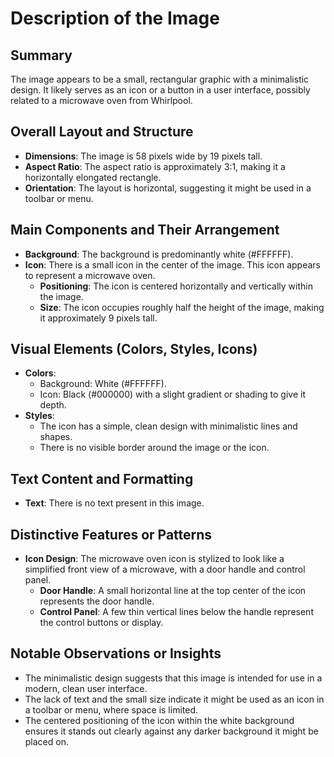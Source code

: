 # Description of the Image

## Summary
The image appears to be a small, rectangular graphic with a minimalistic design. It likely serves as an icon or a button in a user interface, possibly related to a microwave oven from Whirlpool.

## Overall Layout and Structure
- **Dimensions**: The image is 58 pixels wide by 19 pixels tall.
- **Aspect Ratio**: The aspect ratio is approximately 3:1, making it a horizontally elongated rectangle.
- **Orientation**: The layout is horizontal, suggesting it might be used in a toolbar or menu.

## Main Components and Their Arrangement
- **Background**: The background is predominantly white (#FFFFFF).
- **Icon**: There is a small icon in the center of the image. This icon appears to represent a microwave oven.
  - **Positioning**: The icon is centered horizontally and vertically within the image.
  - **Size**: The icon occupies roughly half the height of the image, making it approximately 9 pixels tall.

## Visual Elements (Colors, Styles, Icons)
- **Colors**:
  - Background: White (#FFFFFF).
  - Icon: Black (#000000) with a slight gradient or shading to give it depth.
- **Styles**:
  - The icon has a simple, clean design with minimalistic lines and shapes.
  - There is no visible border around the image or the icon.

## Text Content and Formatting
- **Text**: There is no text present in this image.

## Distinctive Features or Patterns
- **Icon Design**: The microwave oven icon is stylized to look like a simplified front view of a microwave, with a door handle and control panel.
  - **Door Handle**: A small horizontal line at the top center of the icon represents the door handle.
  - **Control Panel**: A few thin vertical lines below the handle represent the control buttons or display.

## Notable Observations or Insights
- The minimalistic design suggests that this image is intended for use in a modern, clean user interface.
- The lack of text and the small size indicate it might be used as an icon in a toolbar or menu, where space is limited.
- The centered positioning of the icon within the white background ensures it stands out clearly against any darker background it might be placed on.